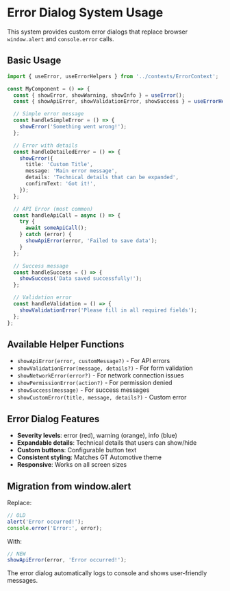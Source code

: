 # Error Dialog System Usage

This system provides custom error dialogs that replace browser `window.alert` and `console.error` calls.

## Basic Usage

```typescript
import { useError, useErrorHelpers } from '../contexts/ErrorContext';

const MyComponent = () => {
  const { showError, showWarning, showInfo } = useError();
  const { showApiError, showValidationError, showSuccess } = useErrorHelpers();

  // Simple error message
  const handleSimpleError = () => {
    showError('Something went wrong!');
  };

  // Error with details
  const handleDetailedError = () => {
    showError({
      title: 'Custom Title',
      message: 'Main error message',
      details: 'Technical details that can be expanded',
      confirmText: 'Got it!',
    });
  };

  // API Error (most common)
  const handleApiCall = async () => {
    try {
      await someApiCall();
    } catch (error) {
      showApiError(error, 'Failed to save data');
    }
  };

  // Success message
  const handleSuccess = () => {
    showSuccess('Data saved successfully!');
  };

  // Validation error
  const handleValidation = () => {
    showValidationError('Please fill in all required fields');
  };
};
```

## Available Helper Functions

- `showApiError(error, customMessage?)` - For API errors
- `showValidationError(message, details?)` - For form validation
- `showNetworkError(error?)` - For network connection issues
- `showPermissionError(action?)` - For permission denied
- `showSuccess(message)` - For success messages
- `showCustomError(title, message, details?)` - Custom error

## Error Dialog Features

- **Severity levels**: error (red), warning (orange), info (blue)
- **Expandable details**: Technical details that users can show/hide
- **Custom buttons**: Configurable button text
- **Consistent styling**: Matches GT Automotive theme
- **Responsive**: Works on all screen sizes

## Migration from window.alert

Replace:
```typescript
// OLD
alert('Error occurred!');
console.error('Error:', error);
```

With:
```typescript
// NEW
showApiError(error, 'Error occurred!');
```

The error dialog automatically logs to console and shows user-friendly messages.